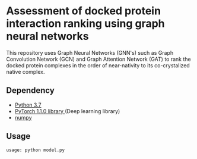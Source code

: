 # Assessment of docked protein interaction ranking using graph neural networks

This repository uses Graph Neural Networks (GNN's) such as Graph Convolution Network (GCN) and Graph Attention Network (GAT) to rank the docked protein complexes in the order of near-nativity to its co-crystalized native complex.

## Dependency <br>
-  <a href=https://www.python.org/downloads/source/>Python 3.7 </a> <br>
-  <a href=https://pytorch.org/>PyTorch 1.1.0 library </a> (Deep learning library) <br>
-  <a href=https://pypi.org/project/numpy/>numpy</a> <br>

## Usage

```bash 
usage: python model.py
```
